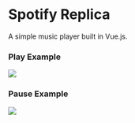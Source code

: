 
# Spotify Replica
A simple music player built in Vue.js. 

### Play Example
![](git-images/music-player-2.PNG)

### Pause Example
![](git-images/music-player-1.PNG)
